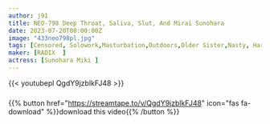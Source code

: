 ```yaml
---
author: j91
title: NEO-798 Deep Throat, Saliva, Slut, And Mirai Sunohara
date: 2023-07-20T00:00:00Z
image: "433neo798pl.jpg"
tags: [Censored, Solowork,Masturbation,Outdoors,Older Sister,Nasty, Hardcore,Kiss	]
maker: [RADIX  ]
actress: [Sunohara Miki ]
---
```



{{< youtubepl QgdY9jzblkFJ48 >}}
###

{{% button href="https://streamtape.to/v/QgdY9jzblkFJ48" icon="fas fa-download" %}}download this video{{% /button %}}
